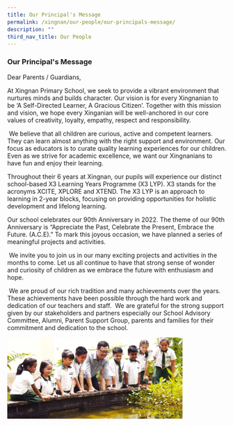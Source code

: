 ```yaml
---
title: Our Principal's Message
permalink: /xingnan/our-people/our-principals-message/
description: ""
third_nav_title: Our People
---
```

### Our Principal's Message

Dear Parents / Guardians, 

At Xingnan Primary School, we seek to provide a vibrant environment that nurtures minds and builds character. Our vision is for every Xingnanian to be ‘A Self-Directed Learner, A Gracious Citizen’. Together with this mission and vision, we hope every Xinganian will be well-anchored in our core values of creativity, loyalty, empathy, respect and responsibility.

 We believe that all children are curious, active and competent learners. They can learn almost anything with the right support and environment. Our focus as educators is to curate quality learning experiences for our children. Even as we strive for academic excellence, we want our Xingnanians to have fun and enjoy their learning.

Throughout their 6 years at Xingnan, our pupils will experience our distinct school-based X3 Learning Years Programme (X3 LYP). X3 stands for the acronyms XCITE, XPLORE and XTEND. The X3 LYP is an approach to learning in 2-year blocks, focusing on providing opportunities for holistic development and lifelong learning.

Our school celebrates our 90th Anniversary in 2022. The theme of our 90th Anniversary is “Appreciate the Past, Celebrate the Present, Embrace the Future. (A.C.E).” To mark this joyous occasion, we have planned a series of meaningful projects and activities.

 We invite you to join us in our many exciting projects and activities in the months to come. Let us all continue to have that strong sense of wonder and curiosity of children as we embrace the future with enthusiasm and hope.

 We are proud of our rich tradition and many achievements over the years. These achievements have been possible through the hard work and dedication of our teachers and staff.  We are grateful for the strong support given by our stakeholders and partners especially our School Advisory Committee, Alumni, Parent Support Group, parents and families for their commitment and dedication to the school.
 
 <img src="/images/principalmessage.png" style="width:80%">
 